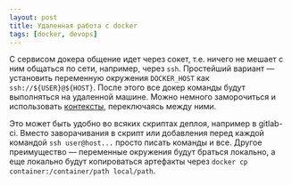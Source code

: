 ```yaml
---
layout: post
title: Удаленная работа с docker
tags: [docker, devops]
---
```

С сервисом докера общение идет через сокет, т.е. ничего не мешает с ним общаться по сети, например, через `ssh`. Простейший вариант — установить переменную окружения `DOCKER_HOST` как `ssh://${USER}@${HOST}`. После этого все докер команды будут выполняться на удаленной машине. 
Можно немного заморочиться и использовать [контексты](https://docs.docker.com/engine/context/working-with-contexts/), переключаясь между ними.

Это может быть удобно во всяких скриптах деплоя, например в gitlab-ci. Вместо заворачивания в скрипт или добавления перед каждой командой `ssh user@host...` просто писать команды и все. Другое преимущество — переменные окружения будут браться локально, а еще локально будут копироваться артефакты через
`docker cp container:/container/path local/path`.


